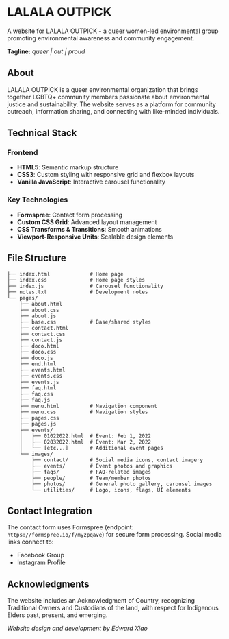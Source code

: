 # LALALA OUTPICK

A website for LALALA OUTPICK - a queer women-led environmental group promoting environmental awareness and community engagement.

**Tagline:** *queer | out | proud*

## About

LALALA OUTPICK is a queer environmental organization that brings together LGBTQ+ community members passionate about environmental justice and sustainability. The website serves as a platform for community outreach, information sharing, and connecting with like-minded individuals.

## Technical Stack

### Frontend
- **HTML5**: Semantic markup structure
- **CSS3**: Custom styling with responsive grid and flexbox layouts
- **Vanilla JavaScript**: Interactive carousel functionality

### Key Technologies
- **Formspree**: Contact form processing
- **Custom CSS Grid**: Advanced layout management
- **CSS Transforms & Transitions**: Smooth animations
- **Viewport-Responsive Units**: Scalable design elements

## File Structure

```
├── index.html             # Home page
├── index.css              # Home page styles
├── index.js               # Carousel functionality
├── notes.txt              # Development notes
└── pages/
    ├── about.html
    ├── about.css
    ├── about.js
    ├── base.css           # Base/shared styles
    ├── contact.html       
    ├── contact.css        
    ├── contact.js         
    ├── doco.html          
    ├── doco.css
    ├── doco.js
    ├── end.html
    ├── events.html        
    ├── events.css
    ├── events.js
    ├── faq.html           
    ├── faq.css
    ├── faq.js
    ├── menu.html          # Navigation component
    ├── menu.css           # Navigation styles
    ├── pages.css          
    ├── pages.js           
    ├── events/            
    │   ├── 01022022.html  # Event: Feb 1, 2022
    │   ├── 02032022.html  # Event: Mar 2, 2022
    │   └── [etc...]       # Additional event pages
    └── images/
        ├── contact/       # Social media icons, contact imagery
        ├── events/        # Event photos and graphics
        ├── faqs/          # FAQ-related images
        ├── people/        # Team/member photos
        ├── photos/        # General photo gallery, carousel images
        └── utilities/     # Logo, icons, flags, UI elements
```

## Contact Integration

The contact form uses Formspree (endpoint: `https://formspree.io/f/myzpqave`) for secure form processing. Social media links connect to:
- Facebook Group
- Instagram Profile

## Acknowledgments

The website includes an Acknowledgment of Country, recognizing Traditional Owners and Custodians of the land, with respect for Indigenous Elders past, present, and emerging.

*Website design and development by Edward Xiao*

